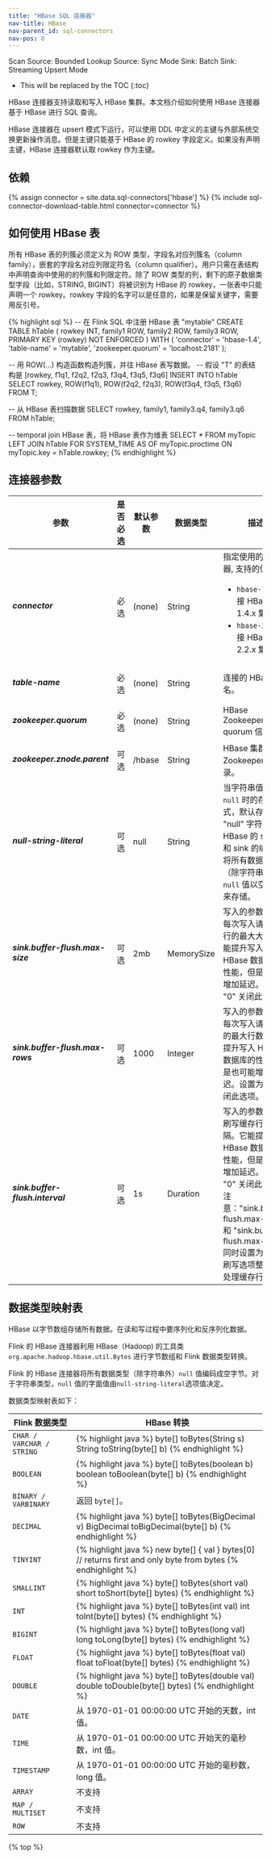 ```yaml
---
title: "HBase SQL 连接器"
nav-title: HBase
nav-parent_id: sql-connectors
nav-pos: 8
---
```

<!--
Licensed to the Apache Software Foundation (ASF) under one
or more contributor license agreements.  See the NOTICE file
distributed with this work for additional information
regarding copyright ownership.  The ASF licenses this file
to you under the Apache License, Version 2.0 (the
"License"); you may not use this file except in compliance
with the License.  You may obtain a copy of the License at

  http://www.apache.org/licenses/LICENSE-2.0

Unless required by applicable law or agreed to in writing,
software distributed under the License is distributed on an
"AS IS" BASIS, WITHOUT WARRANTIES OR CONDITIONS OF ANY
KIND, either express or implied.  See the License for the
specific language governing permissions and limitations
under the License.
-->

<span class="label label-primary">Scan Source: Bounded</span>
<span class="label label-primary">Lookup Source: Sync Mode</span>
<span class="label label-primary">Sink: Batch</span>
<span class="label label-primary">Sink: Streaming Upsert Mode</span>

* This will be replaced by the TOC
{:toc}

HBase 连接器支持读取和写入 HBase 集群。本文档介绍如何使用 HBase 连接器基于 HBase 进行 SQL 查询。

HBase 连接器在 upsert 模式下运行，可以使用 DDL 中定义的主键与外部系统交换更新操作消息。但是主键只能基于 HBase 的 rowkey 字段定义。如果没有声明主键，HBase 连接器默认取 rowkey 作为主键。

依赖
------------

{% assign connector = site.data.sql-connectors['hbase'] %} 
{% include sql-connector-download-table.html 
    connector=connector
%}

如何使用 HBase 表
----------------

所有 HBase 表的列簇必须定义为 ROW 类型，字段名对应列簇名（column family），嵌套的字段名对应列限定符名（column qualifier）。用户只需在表结构中声明查询中使用的的列簇和列限定符。除了 ROW 类型的列，剩下的原子数据类型字段（比如，STRING, BIGINT）将被识别为 HBase 的 rowkey，一张表中只能声明一个 rowkey。rowkey 字段的名字可以是任意的，如果是保留关键字，需要用反引号。

<div class="codetabs" markdown="1">
<div data-lang="SQL" markdown="1">
{% highlight sql %}
-- 在 Flink SQL 中注册 HBase 表 "mytable"
CREATE TABLE hTable (
 rowkey INT,
 family1 ROW<q1 INT>,
 family2 ROW<q2 STRING, q3 BIGINT>,
 family3 ROW<q4 DOUBLE, q5 BOOLEAN, q6 STRING>,
 PRIMARY KEY (rowkey) NOT ENFORCED
) WITH (
 'connector' = 'hbase-1.4',
 'table-name' = 'mytable',
 'zookeeper.quorum' = 'localhost:2181'
);

-- 用 ROW(...) 构造函数构造列簇，并往 HBase 表写数据。
-- 假设 "T" 的表结构是 [rowkey, f1q1, f2q2, f2q3, f3q4, f3q5, f3q6]
INSERT INTO hTable
SELECT rowkey, ROW(f1q1), ROW(f2q2, f2q3), ROW(f3q4, f3q5, f3q6) FROM T;

-- 从 HBase 表扫描数据
SELECT rowkey, family1, family3.q4, family3.q6 FROM hTable;

-- temporal join HBase 表，将 HBase 表作为维表
SELECT * FROM myTopic
LEFT JOIN hTable FOR SYSTEM_TIME AS OF myTopic.proctime
ON myTopic.key = hTable.rowkey;
{% endhighlight %}
</div>
</div>

连接器参数
----------------

<table class="table table-bordered">
    <thead>
      <tr>
        <th class="text-left" style="width: 25%">参数</th>
        <th class="text-center" style="width: 10%">是否必选</th>
        <th class="text-center" style="width: 10%">默认参数</th>
        <th class="text-center" style="width: 10%">数据类型</th>
        <th class="text-center" style="width: 45%">描述</th>
      </tr>
    </thead>
    <tbody>
    <tr>
      <td><h5>connector</h5></td>
      <td>必选</td>
      <td style="word-wrap: break-word;">(none)</td>
      <td>String</td>
      <td>指定使用的连接器, 支持的值如下 :
        <ul>
            <li><code>hbase-1.4</code>: 连接 HBase 1.4.x 集群</li>
            <li><code>hbase-2.2</code>: 连接 HBase 2.2.x 集群</li>
        </ul>
      </td>
    </tr>
    <tr>
      <td><h5>table-name</h5></td>
      <td>必选</td>
      <td style="word-wrap: break-word;">(none)</td>
      <td>String</td>
      <td>连接的 HBase 表名。</td>
    </tr>
    <tr>
      <td><h5>zookeeper.quorum</h5></td>
      <td>必选</td>
      <td style="word-wrap: break-word;">(none)</td>
      <td>String</td>
      <td>HBase Zookeeper quorum 信息。</td>
    </tr>
    <tr>
      <td><h5>zookeeper.znode.parent</h5></td>
      <td>可选</td>
      <td style="word-wrap: break-word;">/hbase</td>
      <td>String</td>
      <td>HBase 集群的 Zookeeper 根目录。</td>
    </tr>
    <tr>
      <td><h5>null-string-literal</h5></td>
      <td>可选</td>
      <td style="word-wrap: break-word;">null</td>
      <td>String</td>
      <td>当字符串值为 <code>null</code> 时的存储形式，默认存成 "null" 字符串。HBase 的 source 和 sink 的编解码将所有数据类型（除字符串外）将 <code>null</code> 值以空字节来存储。</td>
    </tr>
    <tr>
      <td><h5>sink.buffer-flush.max-size</h5></td>
      <td>可选</td>
      <td style="word-wrap: break-word;">2mb</td>
      <td>MemorySize</td>
      <td>写入的参数选项。每次写入请求缓存行的最大大小。它能提升写入 HBase 数据库的性能，但是也可能增加延迟。设置为 "0" 关闭此选项。
      </td>
    </tr>
    <tr>
      <td><h5>sink.buffer-flush.max-rows</h5></td>
      <td>可选</td>
      <td style="word-wrap: break-word;">1000</td>
      <td>Integer</td>
      <td>写入的参数选项。 每次写入请求缓存的最大行数。它能提升写入 HBase 数据库的性能，但是也可能增加延迟。设置为 "0" 关闭此选项。
      </td>
    </tr>
    <tr>
      <td><h5>sink.buffer-flush.interval</h5></td>
      <td>可选</td>
      <td style="word-wrap: break-word;">1s</td>
      <td>Duration</td>
      <td>写入的参数选项。刷写缓存行的间隔。它能提升写入 HBase 数据库的性能，但是也可能增加延迟。设置为 "0" 关闭此选项。注意："sink.buffer-flush.max-size" 和 "sink.buffer-flush.max-rows" 同时设置为 "0"，刷写选项整个异步处理缓存行为。
      </td>
    </tr>
    </tbody>
</table>



数据类型映射表
----------------

HBase 以字节数组存储所有数据。在读和写过程中要序列化和反序列化数据。

Flink 的 HBase 连接器利用 HBase（Hadoop) 的工具类 `org.apache.hadoop.hbase.util.Bytes` 进行字节数组和 Flink 数据类型转换。

Flink 的 HBase 连接器将所有数据类型（除字符串外）`null` 值编码成空字节。对于字符串类型，`null` 值的字面值由`null-string-literal`选项值决定。

数据类型映射表如下：

<table class="table table-bordered">
    <thead>
      <tr>
        <th class="text-left">Flink 数据类型</th>
        <th class="text-left">HBase 转换</th>
      </tr>
    </thead>
    <tbody>
    <tr>
      <td><code>CHAR / VARCHAR / STRING</code></td>
      <td>
{% highlight java %}
byte[] toBytes(String s)
String toString(byte[] b)
{% endhighlight %}
      </td>
    </tr>
    <tr>
      <td><code>BOOLEAN</code></td>
      <td>
{% highlight java %}
byte[] toBytes(boolean b)
boolean toBoolean(byte[] b)
{% endhighlight %}
      </td>
    </tr>
    <tr>
      <td><code>BINARY / VARBINARY</code></td>
      <td>返回 <code>byte[]</code>。</td>
    </tr>
    <tr>
      <td><code>DECIMAL</code></td>
      <td>
{% highlight java %}
byte[] toBytes(BigDecimal v)
BigDecimal toBigDecimal(byte[] b)
{% endhighlight %}
      </td>
    </tr>
    <tr>
      <td><code>TINYINT</code></td>
      <td>
{% highlight java %}
new byte[] { val }
bytes[0] // returns first and only byte from bytes
{% endhighlight %}
      </td>
    </tr>
    <tr>
      <td><code>SMALLINT</code></td>
      <td>
{% highlight java %}
byte[] toBytes(short val)
short toShort(byte[] bytes)
{% endhighlight %}
      </td>
    </tr>
    <tr>
      <td><code>INT</code></td>
      <td>
{% highlight java %}
byte[] toBytes(int val)
int toInt(byte[] bytes)
{% endhighlight %}
      </td>
    </tr>
    <tr>
      <td><code>BIGINT</code></td>
      <td>
{% highlight java %}
byte[] toBytes(long val)
long toLong(byte[] bytes)
{% endhighlight %}
      </td>
    </tr>
    <tr>
      <td><code>FLOAT</code></td>
      <td>
{% highlight java %}
byte[] toBytes(float val)
float toFloat(byte[] bytes)
{% endhighlight %}
      </td>
    </tr>
    <tr>
      <td><code>DOUBLE</code></td>
      <td>
{% highlight java %}
byte[] toBytes(double val)
double toDouble(byte[] bytes)
{% endhighlight %}
      </td>
    </tr>
    <tr>
      <td><code>DATE</code></td>
      <td>从 1970-01-01 00:00:00 UTC 开始的天数，int 值。</td>
    </tr>
    <tr>
      <td><code>TIME</code></td>
      <td>从 1970-01-01 00:00:00 UTC 开始天的毫秒数，int 值。</td>
    </tr>
    <tr>
      <td><code>TIMESTAMP</code></td>
      <td>从 1970-01-01 00:00:00 UTC 开始的毫秒数，long 值。</td>
    </tr>
    <tr>
      <td><code>ARRAY</code></td>
      <td>不支持</td>
    </tr>
    <tr>
      <td><code>MAP / MULTISET</code></td>
      <td>不支持</td>
    </tr>
    <tr>
      <td><code>ROW</code></td>
      <td>不支持</td>
    </tr>
    </tbody>
</table>

{% top %}
